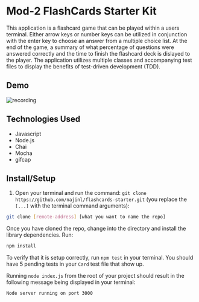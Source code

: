 # Mod-2 FlashCards Starter Kit

This application is a flashcard game that can be played within a users terminal. Either arrow keys or number keys can be utilized in conjunction with the enter key to choose an answer from a multiple choice list. At the end of the game, a summary of what percentage of questions were answered correctly and the time to finish the flashcard deck is dislayed to the player. The application utilizes multiple classes and accompanying test files to display the benefits of test-driven development (TDD).

## Demo

![recording](https://user-images.githubusercontent.com/68795578/131052933-3961e31a-0d7b-4005-8d84-54162708653b.gif)

## Technologies Used

- Javascript
- Node.js
- Chai
- Mocha
- gifcap


## Install/Setup

1) Open your terminal and run the command: `git clone https://github.com/najinl/flashcards-starter.git` (you replace the `[...]` with the terminal command arguments):

```bash
git clone [remote-address] [what you want to name the repo]
```

Once you have cloned the repo, change into the directory and install the library dependencies. Run:

```bash
npm install
```

To verify that it is setup correctly, run `npm test` in your terminal. You should have 5 pending tests in your `Card` test file that show up.

Running `node index.js` from the root of your project should result in the following message being displayed in your terminal: 

```bash
Node server running on port 3000
```


